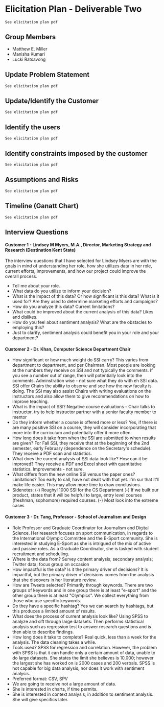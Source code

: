 # Elicitation Plan - Deliverable Two

    See elicitation plan pdf
    
## Group Members

- Matthew E. Miller
- Manisha Kumari
- Lucki Ratsavong

## Update Problem Statement
    See elicitation plan pdf
## Update/Identify the Customer
    See elicitation plan pdf
## Identify the users
    See elicitation plan pdf
## Identify constraints imposed by the customer
    See elicitation plan pdf
## Assumptions and Risks
    See elicitation plan pdf
## Timeline (Ganatt Chart)
    See elicitation plan pdf
## Interview Questions

#### Customer 1 - Lindsey M Myers, M.A., Director, Marketing Strategy and Research (Destination Kent State)
The interview questions that I have selected for Lindsey Myers are with the goals in mind of understanding her role, how she utilizes data in her role, current efforts, improvements, and how our project could improve the overall process. 
- Tell me about your role. 
- What data do you utilize to inform your decision?
- What is the impact of this data? Or how significant is this data? What is it used for? Are they used to determine marketing efforts and campaigns?
- How do you analyze this data? Current limitations?
- What could be improved about the current analysis of this data? Likes and dislikes.
- How do you feel about sentiment analysis? What are the obstacles to employing this?
- Just to clarify, sentiment analysis could benefit you in your role and your department?

#### Customer 2 - Dr. Khan, Computer Science Department Chair
- How significant or how much weight do SSI carry?
This varies from department to department, and per Chairman. Most people are looking at the numbers they receive on SSI and not typically the comments. If you see a number out of range, then will potentially look into the comments. Adminstration wise - not sure what they do with eh SSI data. SSI offer Chairs the ability to observe and see how the new faculty is doing. The SSI may also assist Chairs with writing evaluations on the instructors and also allow them to give recommendations on how to improve teaching. 
- What is the impact of SSI?
Negative course evaluations - Chair talks to instructor, try to help instructor partner with a senior faculty member to mentor
- Do they inform whether a course is offered more or less?
Yes, if there is are many positive SSI on a course, they will consider incorporating that more into the curriculum and potentially offer it more often.
- How long does it take from when the SSI are submitted to when results are given?
For Fall SSI, they receive that at the beginning of the 2nd semester, early February (dependence on the Secretary's schedule). They receive a PDF scan and statistics.
- What does the current analysis of SSI data look like? How can it be improved?
They receive a PDF and Excel sheet with quantitative statistics. Improvements - not sure.
- What differs from the new online SSI versus the paper ones? Limitations?
Too early to call, have not dealt with that yet. I'm sur that it'll make life easier. This may allow more time to draw conclusions.
- Sidenotes:
    (-) Roughyl 1000 SSI for the CS Department
    (-) If we built our product, states that it will be helpful to large, entry level courses (freshman, sophomore) required courses.
    (-) Most look into the extreme cases

#### Customer 3 - Dr. Tang, Professor - School of Journalism and Design
- Role
Professor and Graduate Coordinator for Journalism and Digital Science. Her research focuses on sport communication, in regards to the International Olympic Committee and the E-Sport community. She is interested in studying E-Sport as she is intrigued of the mix of active and passive roles. As a Graduate Coordinator, she is tasked with student recruitment and scheduling. 
- Where is the data from?
Survey content analysis; secondary analysis; Twitter data; focus group on occasion
- How impactful is the data? Is it the primary driver of decisions?
It is impactful, but the primary driver of decisions comes from the analysis that she discovers in her literature review.
- How are Tweets selected?
Primarily through keywords. There are two groups of keywords and in one group there is at least "e-sport" and the other group there is at least "Olympics". We collect everything from those who use specific keywords.
- Do they have a specific hashtag?
Yes we can search by hashtags, but this produces a limited amount of results.
- What does the process of current analysis look like?
Using SPSS to analyze and sift through large datasets. Then performs statistical analysis such as regression test to answer research questions and is then able to describe findings.
- How long does it take to complete?
Real quick, less than a week for the analysis. The data cleaning takes a while.
- Tools used?
SPSS for regression and correlation. However, the problem with SPSS is that it can handle only a certain amount of data, unable to do large datasets. She states the limit she believes is 10,000; however the largest she has worked on is 2000 cases and 200 verbals. SPSS is not capable for big data analysis, nor does it work with sentiment analysis.
- Preferred format: CSV, SPV
- We are going to receive not a large amount of data.
- She is interested in charts, if time permits.
- She is interested in context analysis, in addition to sentiment analysis. She will give specifics later. 
